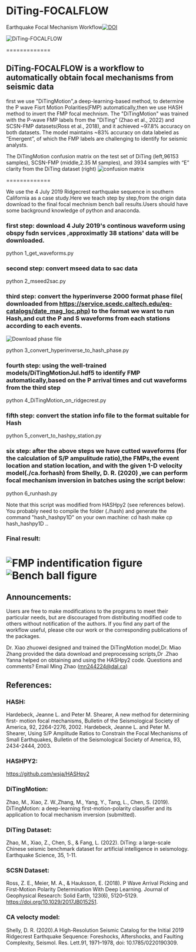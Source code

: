 # DiTing-FOCALFLOW
Earthquake Focal Mechanism Workflow[![DOI](https://zenodo.org/badge/571871454.svg)](https://zenodo.org/badge/latestdoi/571871454)

![DiTing-FOCALFLOW](./Fig_5-diting_focal_flow.png)

============= 

## DiTing-FOCALFLOW is a workflow to automatically obtain focal mechanisms from seismic data  
first we use "DiTingMotion",a deep-learning-based method, to determine the P wave Fisrt Motion Polarities(FMP) automatically,then we use HASH method to invert the FMP focal mechnism. The "DiTingMotion" was trained with the P-wave FMP labels from the "DiTing"  (Zhao et al., 2022) and SCSN-FMP datasets(Ross et al., 2018), and it achieved ~97.8% accuracy on both datasets. The model maintains ~83% accuracy on data labeled as “Emergent”, of which the FMP labels are challenging to identify for seismic analysts.

The DiTingMotion confusion matrix on the test set of DiTing (left,96153 samples), SCSN-FMP (middle,2.35 M samples), and 3934 samples with “E” clarity from the DiTing dataset (right)
![confusion matrix](./Fig.4-DiTingMotion_Confusion_Matrix_on_test_sets.jpg)

============= 

We use the 4 July 2019 Ridgecrest earthquake sequence in southern California as a case study.Here we teach step by step,from the origin data download to the final focal mechnism bench ball results.Users should have some background knowledge of python and anaconda.

### first step: download 4 July 2019's continous waveform using obspy fsdn services ,approximatly 38 stations' data will be downloaded.
python  1_get_waveforms.py

### second step: convert mseed data to sac data
python 2_mseed2sac.py

### third step: convert the hyperinverse 2000 format phase file( downloaded from https://service.scedc.caltech.edu/eq-catalogs/date_mag_loc.php) to the format we want to run Hash,and cut the P and S waveforms from each stations according to each events.
![Download phase file](./20221128232216.png)

python 3_convert_hyperinverse_to_hash_phase.py 

### fourth step: using the well-trained models/DiTingMotionJul.hdf5 to identify FMP automatically,based on the P arrival times and cut waveforms from the third step
python 4_DiTingMotion_on_ridgecrest.py

### fifth step: convert the station info file to the format suitable for Hash
python 5_convert_to_hashpy_station.py

### six step: after the above steps we have cutted waveforms (for the calculation of S/P ampulitude ratio),the FMPs,the event location and station location, and with the given 1-D velocity model(./ca.forhash) from Shelly, D. R. (2020) ,we can perform focal mechanism inversion in batches using the script below:
python 6_runhash.py

Note that this script was modified from HASHpy2 (see references below). You probably need to compile the folder (./hash) and generate the command "hash_hashpy1D" on your own machine:
cd hash
make
cp hash_hashpy1D ..


### Final result:
![FMP indentification figure](./20190704180616.motion.human.png)
![Bench ball figure](./20190704180616.human.focal.png)
============= 

## Announcements:

Users are free to make modifications to the programs to meet their particular needs, but are discouraged from distributing modified code to others without notification of the authors. If you find any part of the workflow useful, please cite our work or the corresponding publications of the packages.

Dr. Xiao zhuowei designed and trained the DiTingMotion model,Dr. Miao Zhang provided the data download and preprocessing scripts,Dr .Zhao Yanna helped on obtaining and using the HASHpy2 code.
Questions and comments? Email Ming Zhao (mn244224@dal.ca)                                                                      

## References:

### HASH:  
Hardebeck, Jeanne L. and Peter M. Shearer, A new method for determining first- motion focal mechanisms, Bulletin of the Seismological Society of America, 92, 2264-2276, 2002.
Hardebeck, Jeanne L. and Peter M. Shearer, Using S/P Amplitude Ratios to Constrain the Focal Mechanisms of Small Earthquakes, Bulletin of the Seismological Society of America, 93, 2434-2444, 2003.

### HASHPY2:
https://github.com/wsja/HASHpy2

### DiTingMotion:  
Zhao, M., Xiao, Z. W.,Zhang, M., Yang, Y., Tang, L., Chen, S. (2019). DiTingMotion: a deep-learning first-motion-polarity classifier and its application to focal mechanism inversion (submitted).  

### DiTing Dataset:
Zhao, M., Xiao, Z., Chen, S., & Fang, L. (2022). DiTing: a large-scale Chinese seismic benchmark dataset for artificial intelligence in seismology. Earthquake Science, 35, 1-11.

### SCSN Dataset:
Ross, Z. E., Meier, M. A., & Hauksson, E. (2018). P Wave Arrival Picking and First-Motion Polarity Determination With Deep Learning. Journal of Geophysical Research: Solid Earth, 123(6), 5120–5129. https://doi.org/10.1029/2017JB015251.

### CA velocty model:
Shelly, D. R. (2020).A High-Resolution Seismic Catalog for the Initial 2019 Ridgecrest Earthquake Sequence: Foreshocks, Aftershocks, and Faulting Complexity, Seismol. Res. Lett.91, 1971–1978, doi: 10.1785/0220190309.
